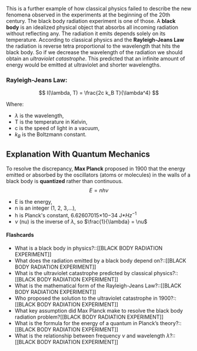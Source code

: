This is a further example of how classical physics failed to describe the new fenomena observed in the experiments at the beginning of the 20th century. The black body radiation experiment is one of those.
A **black body** is an idealized physical object that absorbs all incoming radiation without reflecting any. The radiation it emits depends solely on its temperature.
According to classical physics and the **Rayleigh-Jeans Law** the radiation is reverse tetra proportional to the wavelength that hits the black body. So if we decrease the wavelength of the radiation we should obtain an *ultraviolet catastrophe*. This predicted that an infinite amount of energy would be emitted at ultraviolet and shorter wavelengths.
### Rayleigh-Jeans Law:

$$
I(\lambda, T) = \frac{2c k_B T}{\lambda^4}
$$

Where:
- $\lambda$ is the wavelength,
- T is the temperature in Kelvin,
- c is the speed of light in a vacuum,
- $k_B$ is the Boltzmann constant.

## Explanation With Quantum Mechanics

To resolve the discrepancy, **Max Planck** proposed in 1900 that the energy emitted or absorbed by the oscillators (atoms or molecules) in the walls of a black body is **quantized** rather than continuous. 
$$ E = nh\nu $$
- E is the energy,
- n is an integer (1, 2, 3,...),
- h is Planck's constant, 6.62607015×10−34 J*$Hz^{-1}$ 
- $\nu$ (nu) is the inverse of $\lambda$, so $\frac{1}{\lambda} = \nu$ 



#### Flashcards
- What is a black body in physics?::[[BLACK BODY RADIATION EXPERIMENT]]
- What does the radiation emitted by a black body depend on?::[[BLACK BODY RADIATION EXPERIMENT]]
- What is the ultraviolet catastrophe predicted by classical physics?::[[BLACK BODY RADIATION EXPERIMENT]]
- What is the mathematical form of the Rayleigh-Jeans Law?::[[BLACK BODY RADIATION EXPERIMENT]]
- Who proposed the solution to the ultraviolet catastrophe in 1900?::[[BLACK BODY RADIATION EXPERIMENT]]
- What key assumption did Max Planck make to resolve the black body radiation problem?[[BLACK BODY RADIATION EXPERIMENT]]
- What is the formula for the energy of a quantum in Planck’s theory?::[[BLACK BODY RADIATION EXPERIMENT]]
- What is the relationship between frequency $\nu$ and wavelength $\lambda$?::[[BLACK BODY RADIATION EXPERIMENT]]


